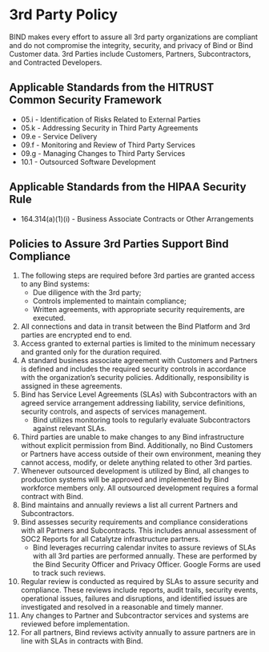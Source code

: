 # 3rd Party Policy

BIND makes every effort to assure all 3rd party organizations are compliant and do not compromise the integrity, security, and privacy of Bind or Bind Customer data. 3rd Parties include Customers, Partners, Subcontractors, and Contracted Developers.

## Applicable Standards from the HITRUST Common Security Framework

*  05.i - Identification of Risks Related to External Parties
*  05.k - Addressing Security in Third Party Agreements
*  09.e - Service Delivery
*  09.f - Monitoring and Review of Third Party Services
*  09.g - Managing Changes to Third Party Services
*  10.1 - Outsourced Software Development

## Applicable Standards from the HIPAA Security Rule

* 164.314(a)(1)(i) - Business Associate Contracts or Other Arrangements

## Policies to Assure 3rd Parties Support Bind Compliance

1. The following steps are required before 3rd parties are granted access to any Bind systems:
	* Due diligence with the 3rd party;
	* Controls implemented to maintain compliance;
	* Written agreements, with appropriate security requirements, are executed.
2. All connections and data in transit between the Bind Platform and 3rd parties are encrypted end to end.
3. Access granted to external parties is limited to the minimum necessary and granted only for the duration required.
4. A standard business associate agreement with Customers and Partners is defined and includes the required security controls in accordance with the organization’s security policies. Additionally, responsibility is assigned in these agreements.
5. Bind has Service Level Agreements (SLAs) with Subcontractors with an agreed service arrangement addressing liability, service definitions, security controls, and aspects of services management.
	* Bind utilizes monitoring tools to regularly evaluate Subcontractors against relevant SLAs.
7. Third parties are unable to make changes to any Bind infrastructure without explicit permission from Bind. Additionally, no Bind Customers or Partners have access outside of their own environment, meaning they cannot access, modify, or delete anything related to other 3rd parties.
8. Whenever outsourced development is utilized by Bind, all changes to production systems will be approved and implemented by Bind workforce members only. All outsourced development requires a formal contract with Bind.
9. Bind maintains and annually reviews a list all current Partners and Subcontractors.
10. Bind assesses security requirements and compliance considerations with all Partners and Subcontracts. This includes annual assessment of SOC2 Reports for all Catalytze infrastructure partners.
 	* Bind leverages recurring calendar invites to assure reviews of SLAs with all 3rd parties are performed annually. These are performed by the Bind Security Officer and Privacy Officer. Google Forms are used to track such reviews.
11. Regular review is conducted as required by SLAs to assure security and compliance. These reviews include reports, audit trails, security events, operational issues, failures and disruptions, and identified issues are investigated and resolved in a reasonable and timely manner.
13. Any changes to Partner and Subcontractor services and systems are reviewed before implementation.
14. For all partners, Bind reviews activity annually to assure partners are in line with SLAs in contracts with Bind.
